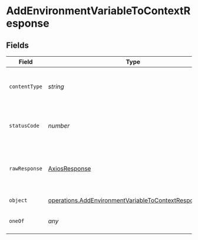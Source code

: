 # AddEnvironmentVariableToContextResponse


## Fields

| Field                                                                                                                            | Type                                                                                                                             | Required                                                                                                                         | Description                                                                                                                      |
| -------------------------------------------------------------------------------------------------------------------------------- | -------------------------------------------------------------------------------------------------------------------------------- | -------------------------------------------------------------------------------------------------------------------------------- | -------------------------------------------------------------------------------------------------------------------------------- |
| `contentType`                                                                                                                    | *string*                                                                                                                         | :heavy_check_mark:                                                                                                               | HTTP response content type for this operation                                                                                    |
| `statusCode`                                                                                                                     | *number*                                                                                                                         | :heavy_check_mark:                                                                                                               | HTTP response status code for this operation                                                                                     |
| `rawResponse`                                                                                                                    | [AxiosResponse](https://axios-http.com/docs/res_schema)                                                                          | :heavy_minus_sign:                                                                                                               | Raw HTTP response; suitable for custom response parsing                                                                          |
| `object`                                                                                                                         | [operations.AddEnvironmentVariableToContextResponseBody](../../models/operations/addenvironmentvariabletocontextresponsebody.md) | :heavy_minus_sign:                                                                                                               | Error response.                                                                                                                  |
| `oneOf`                                                                                                                          | *any*                                                                                                                            | :heavy_minus_sign:                                                                                                               | The new environment variable                                                                                                     |